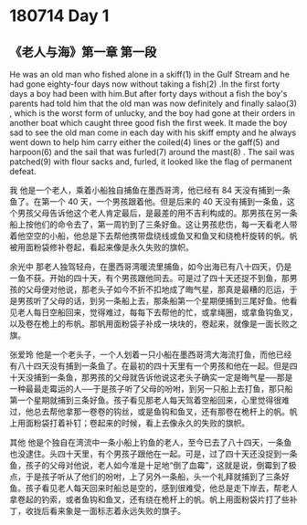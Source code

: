# 180714 Day 1

## 《老人与海》第一章 第一段

He was an old man who fished alone in a skiff(1) in the Gulf Stream and he had gone eighty-four days now without taking a fish(2) .In the first forty days a boy had been with him.But after forty days without a fish the boy's parents had told him that the old man was now definitely and finally salao(3) , which is the worst form of unlucky, and the boy had gone at their orders in another boat which caught three good fish the first week. It made the boy sad to see the old man come in each day with his skiff empty and he always went down to help him carry either the coiled(4) lines or the gaff(5) and harpoon(6) and the sail that was furled(7) around the mast(8) . The sail was patched(9) with flour sacks and, furled, it looked like the flag of permanent defeat.

我
他是一个老人，乘着小船独自捕鱼在墨西哥湾，他已经有 84 天没有捕到一条鱼了。在第一个 40 天，一个男孩跟着他。但是后来的 40 天没有捕到一条鱼，这个男孩父母告诉他这个老人肯定最后，是最差的用不吉利构成的。那男孩在另一条船上按他们的命令去了，第一周钓到了三条好鱼。这让男孩悲伤，每一天看老人带着他空空的小船，他总是下去帮他携带盘绕线或鱼叉和鱼叉和绕桅杆旋转的帆。帆被用面粉袋修补卷起，看起来像是永久失败的旗帜。

余光中
那老人独驾轻舟，在墨西哥湾暖流里捕鱼，如今出海已有八十四天，仍是一鱼不获。开始的四十天，有个男孩跟他同去。可是过了四十天还捉不到鱼，那男孩的父母便对他说，那老头子如今不折不扣地成了晦气星，那真是最糟的厄运，于是男孩听了父母的话，到另一条船上去，那条船第一个星期便捕到三尾好鱼。他看见老人每日空船回来，觉得难过，每每下去帮他的忙，或拿绳圈，或拿鱼钩鱼叉，以及卷在桅上的布帆。那帆用面粉袋子补成一块块的，卷起来，就像是一面长败之旗。

张爱玲
他是一个老头子，一个人划着一只小船在墨西哥湾大海流打鱼，而他已经有八十四天没有捕到一条鱼了。在最初的四十天里有一个男孩和他在一起。但是四十天没捕到一条鱼，那男孩的父母就告诉他说这老头子确实一定是晦气星──那是一种最最走霉运的人──于是孩子听了父母的吩咐，到另一只船上去打鱼，那只船第一个星期就捕到三条好鱼。孩子看见那老人每天驾着空船回来，心里觉得很难过，他总去帮他拿那一卷卷的钩丝，或是鱼钩和鱼叉，还有那卷在桅杆上的帆。帆上用面粉袋打着补钉；卷起来的时候，看上去像永久的失败的旗帜。

其他
他是个独自在湾流中一条小船上钓鱼的老人，至今已去了八十四天，一条鱼也没逮住。头四十天里，有个男孩子跟他在一起。可是，过了四十天还没捉到一条鱼，孩子的父母对他说，老人如今准是十足地“倒了血霉”，这就是说，倒霉到了极点，于是孩子听从了他们的吩咐，上了另外一条船，头一个礼拜就捕到了三条好鱼。孩子看见老人每天回来时船总是空的，感到很难受，他总是走下岸去，帮老人拿卷起的钓索，或者鱼钩和鱼叉，还有绕在桅杆上的帆。帆上用面粉袋片打了些补丁，收拢后看来象是一面标志着永远失败的旗子。

